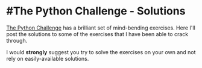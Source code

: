 #The Python Challenge - Solutions
===================

[The Python Challenge](www.pythonchallenge.com) has a brilliant set of mind-bending exercises. Here I'll post the solutions to some of the exercises that I have been able to crack through. 

I would **strongly** suggest you try to solve the exercises on your own and not rely on easily-available solutions. 

